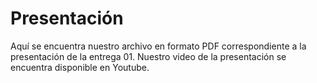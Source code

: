 # Presentación

Aquí se encuentra nuestro archivo en formato PDF correspondiente a la presentación de la entrega 01.
Nuestro video de la presentación se encuentra disponible en Youtube.
